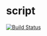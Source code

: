 # script
[![Build Status](http://10.0.0.12:8089/buildStatus/icon?job=EXAMPLES%2Fpipeline-path-git)](http://122.151.65.94:8089/job/EXAMPLES/job/pipeline-path-git/)
